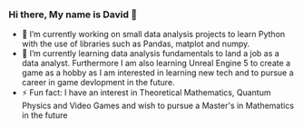 ### Hi there, My name is David 👋
- 🔭 I’m currently working on small data analysis projects to learn Python with the use of libraries such as Pandas, matplot and numpy. 
- 🌱 I’m currently learning data analysis fundamentals to land a job as a data analyst. Furthermore I am also learning Unreal Engine 5 to create a game as a hobby as I am interested in learning new tech and to pursue a career in game devlopment in the future.
- ⚡ Fun fact: I have an interest in Theoretical Mathematics, Quantum Physics and Video Games and wish to pursue a Master's in Mathematics in the future
<!--
**davidsamuelargueta/davidsamuelargueta** is a ✨ _special_ ✨ repository because its `README.md` (this file) appears on your GitHub profile.

Here are some ideas to get you started:


- 👯 I’m looking to collaborate on ...
- 🤔 I’m looking for help with ...
- 💬 Ask me about ...
- 📫 How to reach me: ...
- 😄 Pronouns: ...

-->
